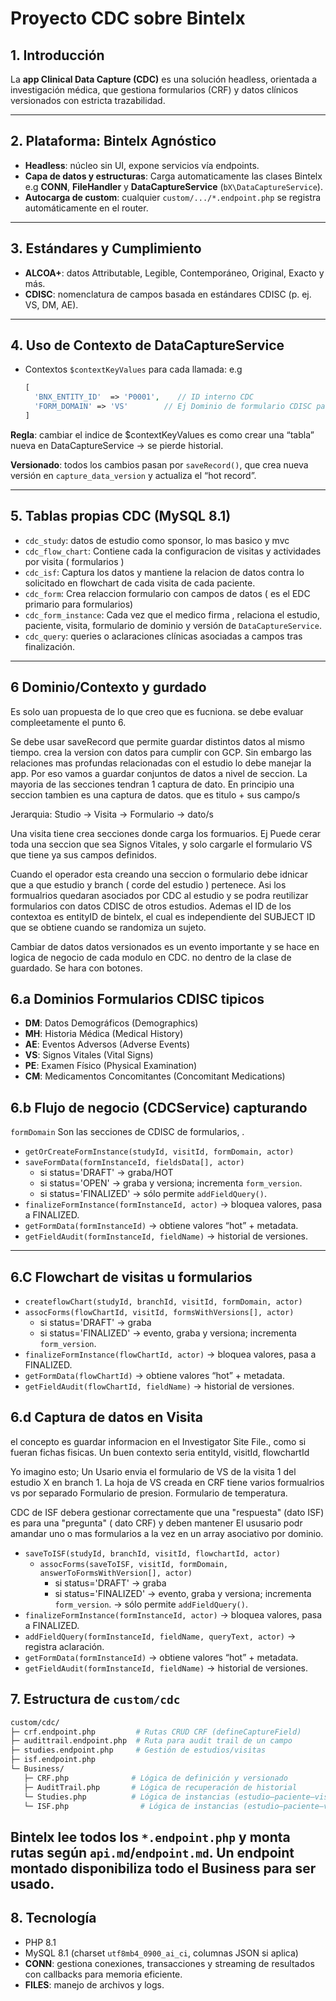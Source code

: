 # Proyecto CDC sobre Bintelx

## 1. Introducción
La **app Clinical Data Capture (CDC)** es una solución headless, orientada a investigación médica, que gestiona formularios (CRF) y datos clínicos versionados con estricta trazabilidad.

---

## 2. Plataforma: Bintelx Agnóstico
- **Headless**: núcleo sin UI, expone servicios vía endpoints.
- **Capa de datos y estructuras**: Carga automaticamente las clases Bintelx e.g **CONN**, **FileHandler** y **DataCaptureService** (`bX\DataCaptureService`).
- **Autocarga de custom**: cualquier `custom/.../*.endpoint.php` se registra automáticamente en el router.

---

## 3. Estándares y Cumplimiento
- **ALCOA+**: datos Attributable, Legible, Contemporáneo, Original, Exacto y más.
- **CDISC**: nomenclatura de campos basada en estándares CDISC (p. ej. VS, DM, AE).

---

## 4. Uso de Contexto  de DataCaptureService
- Contextos `$contextKeyValues` para cada llamada: e.g
  ```php
  [
    'BNX_ENTITY_ID'  => 'P0001',    // ID interno CDC
    'FORM_DOMAIN' => 'VS'        // Ej Dominio de formulario CDISC para Signos Vitales)
  ]
  ```
**Regla**: cambiar el indice de $contextKeyValues es como crear una “tabla” nueva en DataCaptureService → se pierde historial.

**Versionado**: todos los cambios pasan por `saveRecord()`, que crea nueva versión en `capture_data_version` y actualiza el “hot record”.

---

## 5. Tablas propias CDC (MySQL 8.1)
- `cdc_study`: datos de estudio como sponsor, lo mas basico y mvc
- `cdc_flow_chart`: Contiene cada la configuracion de visitas y  actividades por visita ( formularios )
- `cdc_isf`: Captura los datos y mantiene la relacion de datos contra  lo solicitado en flowchart de cada visita de cada paciente.
- `cdc_form`: Crea relaccion formulario con campos de datos ( es el EDC primario para formularios)
- `cdc_form_instance`: Cada vez que el medico firma , relaciona el estudio, paciente, visita, formulario de dominio y versión de `DataCaptureService`.
- `cdc_query`: queries o aclaraciones clínicas asociadas a campos tras finalización.

---
## 6 Dominio/Contexto y gurdado
Es solo uan propuesta de lo que creo que es fucniona. se debe evaluar compleetamente el punto 6.

Se debe usar saveRecord que permite guardar distintos datos al mismo tiempo. crea la version con datos para cumplir con GCP.
Sin embargo las relaciones mas profundas relacionadas con el estudio lo debe manejar la app.
Por eso vamos a guardar conjuntos de datos a nivel de seccion. La mayoria de las secciones tendran 1 captura de dato.
En principio una seccion tambien es una captura de datos. que es titulo + sus campo/s

Jerarquia: Studio → Visita → Formulario → dato/s

Una visita tiene crea secciones donde carga los formuarios.
Ej Puede cerar toda una seccion que sea Signos Vitales, y solo cargarle el formulario VS que tiene ya sus campos definidos.

Cuando el operador esta creando una seccion o formulario debe idnicar que a que estudio y branch ( corde del estudio )
pertenece. Asi los formualrios quedaran asociados por CDC al estudio y se podra reutilizar formularios con datos CDISC de otros estudios.
Ademas el ID de los contextoa es entityID de bintelx, el cual es  independiente del SUBJECT ID que se obtiene cuando se randomiza un sujeto.

Cambiar de datos datos versionados es un evento importante y  se hace en logica de negocio de cada modulo en CDC. no dentro de la clase de guardado. Se hara con botones.

## 6.a Dominios Formularios CDISC tipicos
* **DM**: Datos Demográficos (Demographics)
* **MH**: Historia Médica (Medical History)
* **AE**: Eventos Adversos (Adverse Events)
* **VS**: Signos Vitales (Vital Signs)
* **PE**: Examen Físico (Physical Examination)
* **CM**: Medicamentos Concomitantes (Concomitant Medications)

## 6.b Flujo de negocio (CDCService) capturando   
`formDomain` Son las secciones de CDISC de formularios, . 
- `getOrCreateFormInstance(studyId, visitId, formDomain, actor)`
- `saveFormData(formInstanceId, fieldsData[], actor)`
  - si status='DRAFT' → graba/HOT
  - si status='OPEN' → graba y versiona; incrementa `form_version`.
  - si status='FINALIZED' → sólo permite `addFieldQuery()`.
- `finalizeFormInstance(formInstanceId, actor)` → bloquea valores, pasa a FINALIZED.
- `getFormData(formInstanceId)` → obtiene valores “hot” + metadata.
- `getFieldAudit(formInstanceId, fieldName)` → historial de versiones.

---

## 6.C Flowchart de visitas u formularios
- `createflowChart(studyId, branchId, visitId, formDomain, actor)`
- `assocForms(flowChartId, visitId, formsWithVersions[], actor)`
  - si status='DRAFT' → graba 
  - si status='FINALIZED' → evento, graba y versiona; incrementa `form_version`.
- `finalizeFormInstance(flowChartId, actor)` → bloquea valores, pasa a FINALIZED.
- `getFormData(flowChartId)` → obtiene valores “hot” + metadata.
- `getFieldAudit(flowChartId, fieldName)` → historial de versiones.

## 6.d Captura de datos en Visita
el concepto es guardar informacion en el Investigator Site File., como si fueran fichas fisicas.
Un buen contexto seria entityId, visitId, flowchartId

Yo imagino esto;
Un Usario envia el formulario de VS de la visita 1 del estudio X en branch 1.
La hoja de VS creada en CRF tiene varios formualrios vs por separado
Formulario de presion.
Formulario de temperatura.

CDC de ISF debera gestionar correctamente que una "respuesta" (dato ISF) es para una "pregunta" ( dato CRF) y deben mantener
El ususario podr amandar uno o mas formularios a la vez en un array asociativo por dominio.

- `saveToISF(studyId, branchId, visitId, flowchartId, actor)`
  - `assocForms(saveToISF, visitId, formDomain, answerToFormsWithVersion[], actor)`
    - si status='DRAFT' → graba
    - si status='FINALIZED' → evento, graba y versiona; incrementa `form_version`. → sólo permite `addFieldQuery()`. 
- `finalizeFormInstance(formInstanceId, actor)` → bloquea valores, pasa a FINALIZED.
- `addFieldQuery(formInstanceId, fieldName, queryText, actor)` → registra aclaración.
- `getFormData(formInstanceId)` → obtiene valores “hot” + metadata.
- `getFieldAudit(formInstanceId, fieldName)` → historial de versiones.


## 7. Estructura de `custom/cdc`
```bash
custom/cdc/
├─ crf.endpoint.php         # Rutas CRUD CRF (defineCaptureField)
├─ audittrail.endpoint.php  # Ruta para audit trail de un campo
├─ studies.endpoint.php     # Gestión de estudios/visitas
├─ isf.endpoint.php     
└─ Business/
   ├─ CRF.php              # Lógica de definición y versionado
   ├─ AuditTrail.php       # Lógica de recuperación de historial
   └─ Studies.php          # Lógica de instancias (estudio–paciente–visita)
   └─ ISF.php                # Lógica de instancias (estudio–paciente–visita)
```
Bintelx lee todos los `*.endpoint.php` y monta rutas según `api.md`/`endpoint.md`.
Un endpoint montado disponibiliza todo el Business para ser usado. 
---

## 8. Tecnología
- PHP 8.1
- MySQL 8.1 (charset `utf8mb4_0900_ai_ci`, columnas JSON si aplica)
- **CONN**: gestiona conexiones, transacciones y streaming de resultados con callbacks para memoria eficiente.
- **FILES**: manejo de archivos y logs.
```

